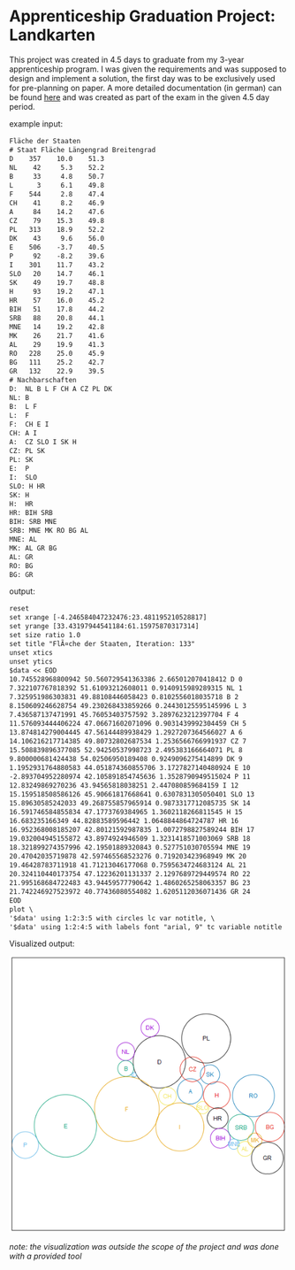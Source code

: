 # Apprenticeship Graduation Project: Landkarten

This project was created in 4.5 days to graduate from my 3-year apprenticeship program.
I was given the requirements and was supposed to design and implement a solution, the first day was to be exclusively used for pre-planning on paper.
A more detailed documentation (in german) can be found [here](https://raw.githubusercontent.com/kanzomo/gp_Landkarten/main/doc/IHK_2019SS_Abgabe_KanzM_Dokumentation.pdf) and was created as part of the exam in the given 4.5 day period.

example input:
```
Fläche der Staaten
# Staat Fläche Längengrad Breitengrad
D    357 	10.0	51.3
NL	  42 	 5.3 	52.2
B	  33 	 4.8	50.7
L	   3 	 6.1 	49.8
F	 544 	 2.8	47.4 
CH	  41 	 8.2	46.9
A	  84	14.2	47.6
CZ	  79	15.3	49.8
PL	 313	18.9	52.2
DK	  43	 9.6	56.0
E 	 506 	-3.7	40.5
P 	  92	-8.2	39.6
I	 301	11.7	43.2
SLO	  20	14.7	46.1
SK	  49	19.7	48.8
H	  93	19.2 	47.1  
HR	  57	16.0	45.2 
BIH	  51 	17.8 	44.2 
SRB	  88 	20.8 	44.1 
MNE	  14 	19.2 	42.8 
MK	  26	21.7 	41.6  
AL	  29	19.9 	41.3 
RO	 228	25.0 	45.9 
BG 	 111 	25.2 	42.7
GR	 132	22.9 	39.5  			
# Nachbarschaften
D: 	NL B L F CH A CZ PL DK
NL: B
B: 	L F
L: 	F
F: 	CH E I
CH:	A I
A: 	CZ SLO I SK H 
CZ: PL SK 
PL: SK 
E: 	P 
I: 	SLO 
SLO: H HR 
SK: H
H: 	HR 
HR: BIH SRB 
BIH: SRB MNE 
SRB: MNE MK RO BG AL 
MNE: AL 
MK: AL GR BG 
AL: GR 
RO: BG
BG: GR
```

output:
```
reset
set xrange [-4.246584047232476:23.481195210528817]
set yrange [33.43197944541184:61.15975870317314]
set size ratio 1.0
set title "FlÃ¤che der Staaten, Iteration: 133"
unset xtics
unset ytics
$data << EOD
10.745528968800942 50.560729541363386 2.665012070418412 D 0
7.322107767818392 51.61093212608011 0.9140915989289315 NL 1
7.325951986303831 49.88108446058423 0.8102556018035718 B 2
8.150609246628754 49.230268433859266 0.24430125595145996 L 3
7.436587137471991 45.76053403757592 3.2897623212397704 F 4
11.576093444406224 47.06671602071096 0.9031439992304459 CH 5
13.874814279004445 47.56144489938429 1.2927207364566027 A 6
14.106216217714385 49.80732802687534 1.2536566766991937 CZ 7
15.508839896377085 52.94250537998723 2.495383166664071 PL 8
9.800000681424438 54.02506950189408 0.9249096275414899 DK 9
1.1952931764880583 44.051874360855706 3.1727827140480924 E 10
-2.893704952280974 42.105891854745636 1.3528790949515024 P 11
12.83249869270236 43.94565818038251 2.447080859684159 I 12
15.159518508586126 45.90661817668641 0.6307831305050401 SLO 13
15.89630585242033 49.268755857965914 0.9873317712085735 SK 14
16.591746584855834 47.1773769384965 1.3602118266811545 H 15
16.683235166349 44.82883589596442 1.0648844864724787 HR 16
16.952368008185207 42.80121592987835 1.0072798827589244 BIH 17
19.032004945155872 43.8974924946509 1.3231418571003069 SRB 18
18.321899274357996 42.19501889320843 0.527751030705594 MNE 19
20.47042035719878 42.597465568523276 0.719203423968949 MK 20
19.46428783711918 41.71213046177068 0.7595634724683124 AL 21
20.324110440173754 47.12236201131337 2.1297689729449574 RO 22
21.995168684722483 43.94459577790642 1.4860265258063357 BG 23
21.742246927523972 40.77436080554082 1.6205112036071436 GR 24
EOD
plot \
'$data' using 1:2:3:5 with circles lc var notitle, \
'$data' using 1:2:4:5 with labels font "arial, 9" tc variable notitle
```

Visualized output:

![test](case_task_03_out.png)

*note: the visualization was outside the scope of the project and was done with a provided tool*
